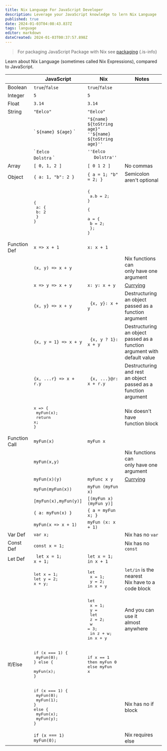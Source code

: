 ```yaml
---
title: Nix Language For JavaScript Developer
description: Leverage your JavaScript knowledge to lern Nix Language
published: true
date: 2024-01-03T04:08:43.837Z
tags: language
editor: markdown
dateCreated: 2024-01-03T00:37:57.898Z
---
```



> For packaging JavaScript Package with Nix see [packaging](/nix/packaging/)
{.is-info}

Learn about Nix Language (sometimes called Nix Expressions), compared to JavaScript.

|  | JavaScript | Nix | Notes
|---|---|---|---|
| Boolean  | `true`/`false` | `true`/`false` ||
| Integer | `5` | `5` ||
| Float | `3.14` | `3.14` ||
| String | `"Eelco"` | `"Eelco"` ||
| |\` `${name} ${age}` \` | `"${name} ${toString age}"`<br/>`''${name} ${toString age}''` ||
| |\` `Eelco`<br/>`Dolstra` \` | `''Eelco`<br/>&nbsp;`  Dolstra''` ||
| Array | `[ 0, 1, 2 ]` | `[ 0 1 2 ]` | No commas |
| Object | `{ a: 1, "b": 2 }` | `{ a = 1; "b" = 2; }` | Semicolon aren't optional |
| | <pre lang="js">{ <br/>  a: { <br/>    b: 2 <br/>  }<br/>}</pre> | <pre lang="js">{ <br/>  a.b = 2; <br/>}</pre> <pre lang="js">{ <br/>  a = { <br/>    b = 2; <br/>  };<br/>}</pre> | |
| Function Def | `x => x + 1` | `x: x + 1` ||
| | `(x, y) => x + y` | | Nix functions can<br/> only have one argument |
| | `x => y => x + y` | `x: y: x + y` | [Currying](https://hughfdjackson.com/javascript/why-curry-helps/) |
| | `{x, y} => x + y` |  ` {x, y}: x + y` | Destructuring an object<br/> passed as a function<br/> argument |
| | `{x, y = 1} => x + y` |  ` {x, y ? 1}: x + y` | Destructuring an object<br/> passed as a function<br/> argument with default value |
| | `{x, ...r} => x + r.y` |  ` {x, ...}@r: x + r.y` | Destructuring and rest<br/> an object passed as a<br/> function argument |
| | <pre lang="js">x => {<br/>  myFun(x);<br/>  return x;<br/>}</pre> | | Nix doesn't have<br/> function block|
| Function Call | `myFun(x)` | `myFun x` | |
| | `myFun(x,y)` | | Nix functions can<br/> only have one argument |
| | `myFun(x)(y)` | `myFunc x y` | [Currying](https://hughfdjackson.com/javascript/why-curry-helps/) |
| | `myFun(myFun(x))` | `myFun (myFun x)` | |
| | `[myFun(x),myFun(y)]` | `[(myFun x) (myFun y)]` | |
| | `{ a: myFun(x) }` | `{ a = myFun x; }` | |
| | `myFun(x => x + 1)` | `myFun (x: x + 1)` | |
| Var Def | `var x;` | | Nix has no `var` |
| Const Def | `const x = 1;` | | Nix has no `const` |
| Let Def | ` let x = 1;`<br/> `x + 1;` | `let x = 1;`<br/> `in x + 1` |  |
| | <pre lang="js">let x = 1;<br/>let y = 2;<br/>x + y;</pre> | <pre lang="js">let<br/>  x = 1;<br/>  y = 2;<br/>in x + y</pre> | `let/in` is the nearest <br/>Nix have to a code block |
| | | <pre lang="js">let<br/>  x = 1;<br/>  y =<br/>    let<br/>      z = 2;<br/>      w = 3;<br/>    in z + w;<br/>in x + y</pre> | And you can use it<br/> almost anywhere |
| If/Else | <pre lang="js">if (x === 1) {<br/>  myFun(0);<br/>} else { <br/>  myFun(x);<br/>}</pre> | <pre lang="nix">if x == 1<br/>then myFun 0<br/>else myFun x</pre> | |
| | <pre lang="js">if (x === 1) {<br/>  myFun(0);<br/>  myFun(1);<br/>} else {<br/>  myFun(x);<br/>  myFun(y);<br/>}</pre> | | Nix has no if block |
| | `if (x === 1) myFun(0);` | | Nix requires else |
